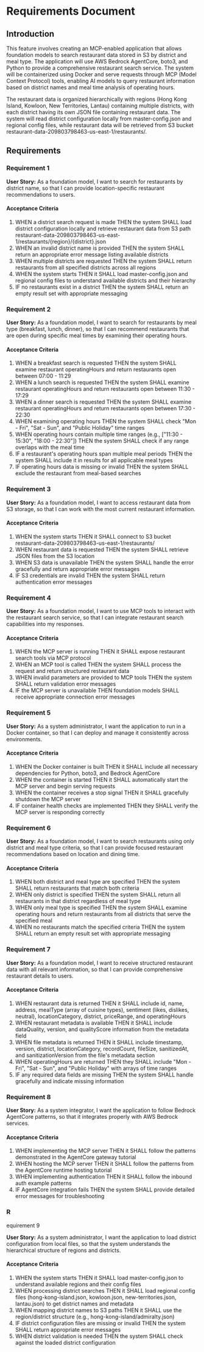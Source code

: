 # Requirements Document

## Introduction

This feature involves creating an MCP-enabled application that allows foundation models to search restaurant data stored in S3 by district and meal type. The application will use AWS Bedrock AgentCore, boto3, and Python to provide a comprehensive restaurant search service. The system will be containerized using Docker and serve requests through MCP (Model Context Protocol) tools, enabling AI models to query restaurant information based on district names and meal time analysis of operating hours.

The restaurant data is organized hierarchically with regions (Hong Kong Island, Kowloon, New Territories, Lantau) containing multiple districts, with each district having its own JSON file containing restaurant data. The system will read district configuration locally from master-config.json and regional config files, while restaurant data will be retrieved from S3 bucket restaurant-data-209803798463-us-east-1/restaurants/.

## Requirements

### Requirement 1

**User Story:** As a foundation model, I want to search for restaurants by district name, so that I can provide location-specific restaurant recommendations to users.

#### Acceptance Criteria

1. WHEN a district search request is made THEN the system SHALL load district configuration locally and retrieve restaurant data from S3 path restaurant-data-209803798463-us-east-1/restaurants/{region}/{district}.json
2. WHEN an invalid district name is provided THEN the system SHALL return an appropriate error message listing available districts
3. WHEN multiple districts are requested THEN the system SHALL return restaurants from all specified districts across all regions
4. WHEN the system starts THEN it SHALL load master-config.json and regional config files to understand available districts and their hierarchy
5. IF no restaurants exist in a district THEN the system SHALL return an empty result set with appropriate messaging

### Requirement 2

**User Story:** As a foundation model, I want to search for restaurants by meal type (breakfast, lunch, dinner), so that I can recommend restaurants that are open during specific meal times by examining their operating hours.

#### Acceptance Criteria

1. WHEN a breakfast search is requested THEN the system SHALL examine restaurant operatingHours and return restaurants open between 07:00 - 11:29
2. WHEN a lunch search is requested THEN the system SHALL examine restaurant operatingHours and return restaurants open between 11:30 - 17:29
3. WHEN a dinner search is requested THEN the system SHALL examine restaurant operatingHours and return restaurants open between 17:30 - 22:30
4. WHEN examining operating hours THEN the system SHALL check "Mon - Fri", "Sat - Sun", and "Public Holiday" time ranges
5. WHEN operating hours contain multiple time ranges (e.g., ["11:30 - 15:30", "18:00 - 22:30"]) THEN the system SHALL check if any range overlaps with the meal time
6. IF a restaurant's operating hours span multiple meal periods THEN the system SHALL include it in results for all applicable meal types
7. IF operating hours data is missing or invalid THEN the system SHALL exclude the restaurant from meal-based searches

### Requirement 3

**User Story:** As a foundation model, I want to access restaurant data from S3 storage, so that I can work with the most current restaurant information.

#### Acceptance Criteria

1. WHEN the system starts THEN it SHALL connect to S3 bucket restaurant-data-209803798463-us-east-1/restaurants/
2. WHEN restaurant data is requested THEN the system SHALL retrieve JSON files from the S3 location
3. WHEN S3 data is unavailable THEN the system SHALL handle the error gracefully and return appropriate error messages
4. IF S3 credentials are invalid THEN the system SHALL return authentication error messages

### Requirement 4

**User Story:** As a foundation model, I want to use MCP tools to interact with the restaurant search service, so that I can integrate restaurant search capabilities into my responses.

#### Acceptance Criteria

1. WHEN the MCP server is running THEN it SHALL expose restaurant search tools via MCP protocol
2. WHEN an MCP tool is called THEN the system SHALL process the request and return structured restaurant data
3. WHEN invalid parameters are provided to MCP tools THEN the system SHALL return validation error messages
4. IF the MCP server is unavailable THEN foundation models SHALL receive appropriate connection error messages

### Requirement 5

**User Story:** As a system administrator, I want the application to run in a Docker container, so that I can deploy and manage it consistently across environments.

#### Acceptance Criteria

1. WHEN the Docker container is built THEN it SHALL include all necessary dependencies for Python, boto3, and Bedrock AgentCore
2. WHEN the container is started THEN it SHALL automatically start the MCP server and begin serving requests
3. WHEN the container receives a stop signal THEN it SHALL gracefully shutdown the MCP server
4. IF container health checks are implemented THEN they SHALL verify the MCP server is responding correctly

### Requirement 6

**User Story:** As a foundation model, I want to search restaurants using only district and meal type criteria, so that I can provide focused restaurant recommendations based on location and dining time.

#### Acceptance Criteria

1. WHEN both district and meal type are specified THEN the system SHALL return restaurants that match both criteria
2. WHEN only district is specified THEN the system SHALL return all restaurants in that district regardless of meal type
3. WHEN only meal type is specified THEN the system SHALL examine operating hours and return restaurants from all districts that serve the specified meal
4. WHEN no restaurants match the specified criteria THEN the system SHALL return an empty result set with appropriate messaging

### Requirement 7

**User Story:** As a foundation model, I want to receive structured restaurant data with all relevant information, so that I can provide comprehensive restaurant details to users.

#### Acceptance Criteria

1. WHEN restaurant data is returned THEN it SHALL include id, name, address, mealType (array of cuisine types), sentiment (likes, dislikes, neutral), locationCategory, district, priceRange, and operatingHours
2. WHEN restaurant metadata is available THEN it SHALL include dataQuality, version, and qualityScore information from the metadata field
3. WHEN file metadata is returned THEN it SHALL include timestamp, version, district, locationCategory, recordCount, fileSize, sanitizedAt, and sanitizationVersion from the file's metadata section
4. WHEN operatingHours are returned THEN they SHALL include "Mon - Fri", "Sat - Sun", and "Public Holiday" with arrays of time ranges
5. IF any required data fields are missing THEN the system SHALL handle gracefully and indicate missing information

### Requirement 8

**User Story:** As a system integrator, I want the application to follow Bedrock AgentCore patterns, so that it integrates properly with AWS Bedrock services.

#### Acceptance Criteria

1. WHEN implementing the MCP server THEN it SHALL follow the patterns demonstrated in the AgentCore gateway tutorial
2. WHEN hosting the MCP server THEN it SHALL follow the patterns from the AgentCore runtime hosting tutorial
3. WHEN implementing authentication THEN it SHALL follow the inbound auth example patterns
4. IF AgentCore integration fails THEN the system SHALL provide detailed error messages for troubleshooting
### R
equirement 9

**User Story:** As a system administrator, I want the application to load district configuration from local files, so that the system understands the hierarchical structure of regions and districts.

#### Acceptance Criteria

1. WHEN the system starts THEN it SHALL load master-config.json to understand available regions and their config files
2. WHEN processing district searches THEN it SHALL load regional config files (hong-kong-island.json, kowloon.json, new-territories.json, lantau.json) to get district names and metadata
3. WHEN mapping district names to S3 paths THEN it SHALL use the region/district structure (e.g., hong-kong-island/admiralty.json)
4. IF district configuration files are missing or invalid THEN the system SHALL return appropriate error messages
5. WHEN district validation is needed THEN the system SHALL check against the loaded district configuration